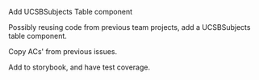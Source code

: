 Add UCSBSubjects Table component

Possibly reusing code from previous team projects, add a UCSBSubjects table component.

Copy ACs' from previous issues.

Add to storybook, and have test coverage.

